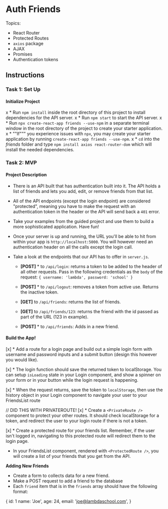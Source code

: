 # Auth Friends

Topics:

* React Router
* Protected Routes
* `axios` package
* AJAX
* Promises
* Authentication tokens

## Instructions

### Task 1: Set Up

#### Initialize Project

x * Run `npm install` inside the root directory of this project to install dependencies for the API server.
x * Run `npm start` to start the API server.
x * Run `npx create-react-app friends --use-npm` in a separate terminal window in the root directory of the project to create your starter application.
x * ""If""" you experience issues with `npx`, you may create your starter application by running `create-react-app friends --use-npm`.
x * `cd` into the _friends_ folder and type `npm install axios react-router-dom` which will install the needed dependencies.

### Task 2: MVP

#### Project Description

* There is an API built that has authentication built into it. The API holds a list of friends and lets you add, edit, or remove friends from that list. 
* All of the API endpoints (except the login endpoint) are considered "protected", meaning you have to make the request with an authentication token in the header or the API will send back a `401` error. 
* Take your examples from the guided project and use them to build a more sophisticated application. Have fun!
* Once your server is up and running, the URL you'll be able to hit from within your app is `http://localhost:5000`. You will however need an authentication header on all the calls except the login call.
* Take a look at the endpoints that our API has to offer in `server.js`.




  * **[POST]** * to `/api/login`: returns a token to be added to the header of all other requests. Pass in the following credentials as the `body` of the request: `{ username: 'lambda', password: 'school' }`

  * **[POST]** * to `/api/logout`: removes a token from active use. Returns the inactive token. 

  * **[GET]** to `/api/friends`: returns the list of friends.

  * **[GET]** to `/api/friends/123`: returns the friend with the id passed as part of the URL (123 in example).

  * **[POST]** * to `/api/friends`: Adds in a new friend.



#### Build the App!

[x] * Add a route for a login page and build out a simple login form with username and password inputs and a submit button (design this however you would like).

[x] * The login function should save the returned token to localStorage. You can setup `isLoading` state in your Login component, and show a spinner on your form or in your button while the login request is happening.

[x] * When the request returns, save the token to `localStorage`, then use the history object in your Login component to navigate your user to your FriendsList route

// DID THIS WITH PRIVATEROUTE!
[x] * Create a `<PrivateRoute />` component to protect your other routes. It should check localStorage for a token, and redirect the user to your login route if there is not a token.

[x] * Create a protected route for your friends list. Remember, if the user isn't logged in, navigating to this protected route will redirect them to the login page.


* In your FriendsList component, rendered with `<ProtectedRoute />`, you will create a list of your friends that you get from the API.




**Adding New Friends**
* Create a form to collects data for a new friend.
* Make a POST request to add a friend to the database
* Each `friend` item that is in the `friends` array should have the following format:


{
  id: 1
  name: 'Joe',
  age: 24,
  email: 'joe@lambdaschool.com',
}
